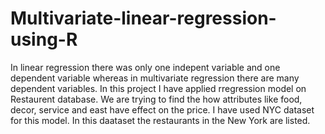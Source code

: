 # Multivariate-linear-regression-using-R
In linear regression there was only one indepent variable and one dependent variable whereas in multivariate regression there are many dependent variables. In this project I have applied rregression model on Restaurent database. We are trying to find the how attributes like food, decor, service and east have effect on the price. 
I have used NYC dataset for this model. In this daataset the restaurants in the New York are listed.
